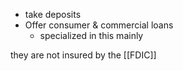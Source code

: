 - take deposits
- Offer consumer & commercial loans
	- specialized in this mainly

they are not insured by the [[FDIC]]